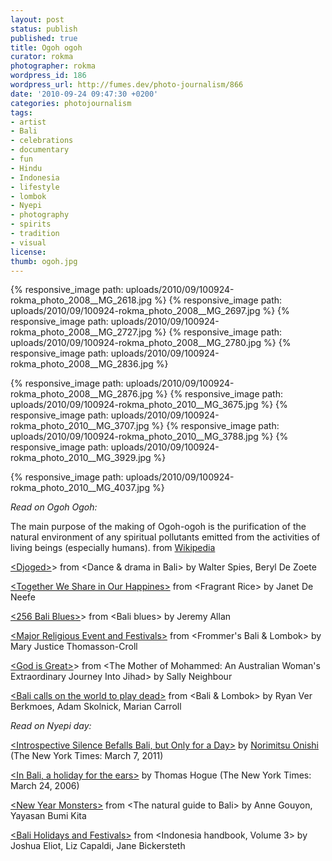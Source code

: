 ```yaml
---
layout: post
status: publish
published: true
title: Ogoh ogoh
curator: rokma
photographer: rokma
wordpress_id: 186
wordpress_url: http://fumes.dev/photo-journalism/866
date: '2010-09-24 09:47:30 +0200'
categories: photojournalism
tags:
- artist
- Bali
- celebrations
- documentary
- fun
- Hindu
- Indonesia
- lifestyle
- lombok
- Nyepi
- photography
- spirits
- tradition
- visual
license:
thumb: ogoh.jpg
---
```



{% responsive_image path: uploads/2010/09/100924-rokma_photo_2008__MG_2618.jpg %}
{% responsive_image path: uploads/2010/09/100924-rokma_photo_2008__MG_2697.jpg %}
{% responsive_image path: uploads/2010/09/100924-rokma_photo_2008__MG_2727.jpg %}
{% responsive_image path: uploads/2010/09/100924-rokma_photo_2008__MG_2780.jpg %}
{% responsive_image path: uploads/2010/09/100924-rokma_photo_2008__MG_2836.jpg %}

{% responsive_image path: uploads/2010/09/100924-rokma_photo_2008__MG_2876.jpg %}
{% responsive_image path: uploads/2010/09/100924-rokma_photo_2010__MG_3675.jpg %}
{% responsive_image path: uploads/2010/09/100924-rokma_photo_2010__MG_3707.jpg %}
{% responsive_image path: uploads/2010/09/100924-rokma_photo_2010__MG_3788.jpg %}
{% responsive_image path: uploads/2010/09/100924-rokma_photo_2010__MG_3929.jpg %}

{% responsive_image path: uploads/2010/09/100924-rokma_photo_2010__MG_4037.jpg %}

_Read on Ogoh Ogoh:_

The main purpose of the making of Ogoh-ogoh is the purification of the natural environment of any spiritual pollutants emitted from the activities of living beings (especially humans).  from <a target="_blank" href="http://en.wikipedia.org/wiki/Ogoh-ogoh" rel="nofollow">Wikipedia</a>

<a href="http://books.google.com/books?id=zZ_Zk_E1lG0C&lpg=PA243&dq=ogoh%20ogoh&pg=PA243#v=onepage&q=ogoh%20ogoh&f=false" target="_blank">&lt;Djoged&gt;</a>&gt; from &lt;Dance &amp; drama in Bali&gt; by Walter Spies, Beryl De Zoete

<a href="http://books.google.com/books?id=9_FR9UgpaRIC&lpg=PA141&dq=ogoh%20ogoh&pg=PA141#v=onepage&q=ogoh%20ogoh&f=false" target="_blank">&lt;Together We Share in Our Happines&gt;</a> from &lt;Fragrant Rice&gt; by Janet De Neefe

<a href="http://books.google.com/books?id=dpUMTUnGtjIC&lpg=PA256&dq=ogoh%20ogoh&pg=PA256#v=onepage&q=ogoh%20ogoh&f=false" target="_blank">&lt;256 Bali Blues&gt;</a>&gt; from &lt;Bali blues&gt; by Jeremy Allan

<a href="http://books.google.com/books?id=-SdPoFp5WY0C&lpg=PA32&dq=ogoh%20ogoh&pg=PA32#v=onepage&q=ogoh%20ogoh&f=false" target="_blank">&lt;Major Religious Event and Festivals&gt;</a> from &lt;Frommer's Bali & Lombok&gt; by Mary Justice Thomasson-Croll

<a href="http://books.google.com/books?id=Lw_pNuHejjAC&lpg=PA49&dq=ogoh%20ogoh&pg=PA49#v=onepage&q=ogoh%20ogoh&f=false" target="_blank">&lt;God is Great&gt;</a>&gt; from &lt;The Mother of Mohammed: An Australian Woman's Extraordinary Journey Into Jihad&gt; by Sally Neighbour

<a href="http://books.google.com/books?id=j7YosVd8wEMC&lpg=PA62&dq=ogoh%20ogoh&pg=PA62#v=onepage&q=ogoh%20ogoh&f=false" target="_blank">&lt;Bali calls on the world to play dead&gt;</a> from &lt;Bali &amp; Lombok&gt; by Ryan Ver Berkmoes, Adam Skolnick, Marian Carroll
 


_Read on Nyepi day:_

<a target="_blank" href="http://www.nytimes.com/2011/03/07/world/asia/07indonesia.html?_r=1" rel="nofollow">&lt;Introspective Silence Befalls Bali, but Only for a Day&gt;</a> by <a href="http://topics.nytimes.com/topics/reference/timestopics/people/o/norimitsu_onishi/index.html?inline=nyt-per" target="_blank" rel="nofollow">Norimitsu Onishi</a> (The New York Times: March 7, 2011)

<a target="_blank" href="http://www.nytimes.com/2006/03/24/opinion/24iht-edhogue.html" rel="nofollow"> &lt;In Bali, a holiday for the ears&gt;</a> by Thomas Hogue (The New York Times:  March 24, 2006)

<a href="http://books.google.com/books?id=RzUPfuQ1GO0C&pg=PP93&dq=ogoh+ogoh&hl=en&ei=7Nx6TqG8KITJrQeFh_3CDw&sa=X&oi=book_result&ct=result&resnum=5&ved=0CEAQ6AEwBA#v=onepage&q=ogoh%20ogoh&f=false" target="_blank">&lt;New Year Monsters&gt;</a> from &lt;The natural guide to Bali&gt;  by Anne Gouyon, Yayasan Bumi Kita


<a href="http://books.google.com/books?id=ktv0_me9x2UC&lpg=PA321&dq=ogoh%20ogoh&pg=PA321#v=onepage&q=ogoh%20ogoh&f=false" target="_blank">&lt;Bali Holidays and Festivals&gt;</a> from &lt;Indonesia handbook, Volume 3&gt; by Joshua Eliot, Liz Capaldi, Jane Bickersteth 


